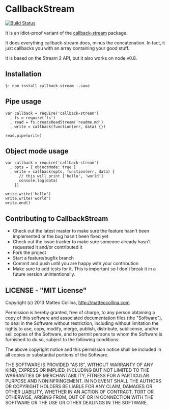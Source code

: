 CallbackStream
=====

[![Build
Status](https://travis-ci.org/mcollina/callback-stream.png)](https://travis-ci.org/mcollina/callback-stream)

It is an idiot-proof variant of the
[callback-stream](https://github.com/maxogden/node-concat-stream)
package.

It does everything callback-stream does, minus the concatenation.
In fact, it just callbacks you with an array containing your
good stuff.

It is based on the Stream 2 API, but it also works on node v0.8.

## Installation

```
$: npm install callback-stream --save
```

## Pipe usage

```
var callback = require('callback-stream')
  , fs = require('fs')
  , read = fs.createReadStream('readme.md')
  , write = callback(function(err, data) {})

read.pipe(write)
```

## Object mode usage

```
var callback = require('callback-stream')
  , opts = { objectMode: true }
  , write = callback(opts, function(err, data) {
      // this will print ['hello', 'world']
      console.log(data)
    })

write.write('hello')
write.write('world')
write.end()
```

## Contributing to CallbackStream

* Check out the latest master to make sure the feature hasn't been
  implemented or the bug hasn't been fixed yet
* Check out the issue tracker to make sure someone already hasn't
  requested it and/or contributed it
* Fork the project
* Start a feature/bugfix branch
* Commit and push until you are happy with your contribution
* Make sure to add tests for it. This is important so I don't break it
  in a future version unintentionally.

## LICENSE - "MIT License"

Copyright (c) 2013 Matteo Collina, http://matteocollina.com

Permission is hereby granted, free of charge, to any person
obtaining a copy of this software and associated documentation
files (the "Software"), to deal in the Software without
restriction, including without limitation the rights to use,
copy, modify, merge, publish, distribute, sublicense, and/or sell
copies of the Software, and to permit persons to whom the
Software is furnished to do so, subject to the following
conditions:

The above copyright notice and this permission notice shall be
included in all copies or substantial portions of the Software.

THE SOFTWARE IS PROVIDED "AS IS", WITHOUT WARRANTY OF ANY KIND,
EXPRESS OR IMPLIED, INCLUDING BUT NOT LIMITED TO THE WARRANTIES
OF MERCHANTABILITY, FITNESS FOR A PARTICULAR PURPOSE AND
NONINFRINGEMENT. IN NO EVENT SHALL THE AUTHORS OR COPYRIGHT
HOLDERS BE LIABLE FOR ANY CLAIM, DAMAGES OR OTHER LIABILITY,
WHETHER IN AN ACTION OF CONTRACT, TORT OR OTHERWISE, ARISING
FROM, OUT OF OR IN CONNECTION WITH THE SOFTWARE OR THE USE OR
OTHER DEALINGS IN THE SOFTWARE.
